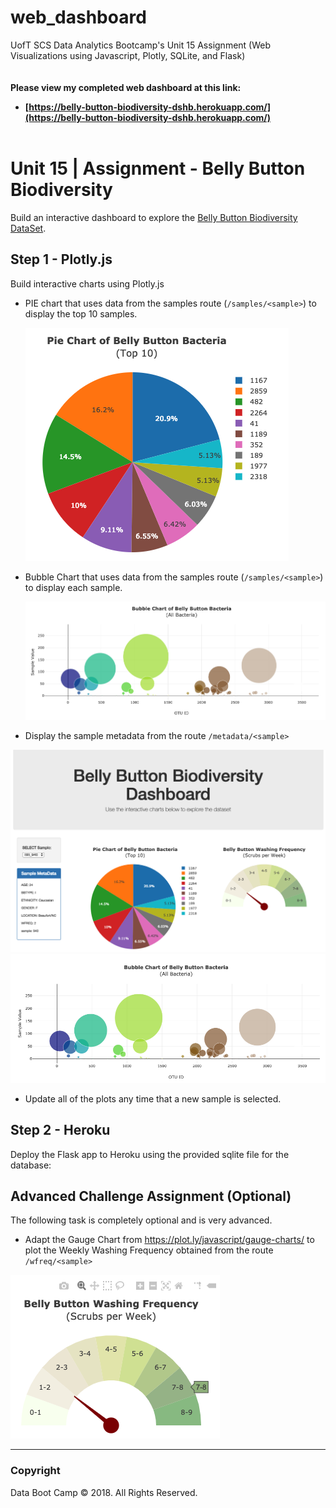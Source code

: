 # web_dashboard
UofT SCS Data Analytics Bootcamp's Unit 15 Assignment (Web Visualizations using Javascript, Plotly, SQLite, and Flask)
<br><br><br>
<strong>Please view my completed web dashboard at this link:<br>
  - [https://belly-button-biodiversity-dshb.herokuapp.com/](https://belly-button-biodiversity-dshb.herokuapp.com/)</strong>
<br><br>

# Unit 15 | Assignment - Belly Button Biodiversity

Build an interactive dashboard to explore the [Belly Button Biodiversity DataSet](http://robdunnlab.com/projects/belly-button-biodiversity/).

## Step 1 - Plotly.js

Build interactive charts using Plotly.js

* PIE chart that uses data from the samples route (`/samples/<sample>`) to display the top 10 samples.

  ![PIE Chart](Images/pie_chart.png)

* Bubble Chart that uses data from the samples route (`/samples/<sample>`) to display each sample.

  ![Bubble Chart](Images/bubble_chart.png)

* Display the sample metadata from the route `/metadata/<sample>`

![Dashboard Page](Images/dashboard_pt1.png)
![Dashboard Page](Images/dashboard_pt2.png)

* Update all of the plots any time that a new sample is selected.

## Step 2 - Heroku

Deploy the Flask app to Heroku using the provided sqlite file for the database:

## Advanced Challenge Assignment (Optional)

The following task is completely optional and is very advanced.

* Adapt the Gauge Chart from <https://plot.ly/javascript/gauge-charts/> to plot the Weekly Washing Frequency obtained from the route `/wfreq/<sample>`

![Weekly Washing Frequency Gauge](Images/gauge.png)

- - -

### Copyright

Data Boot Camp © 2018. All Rights Reserved.

